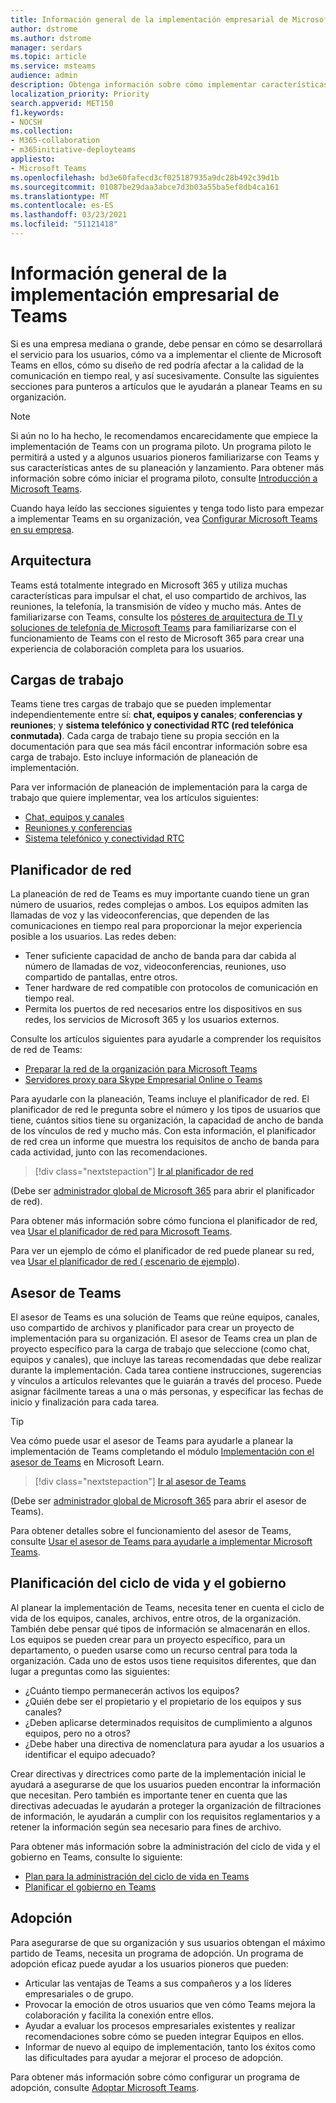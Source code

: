 ```yaml
---
title: Información general de la implementación empresarial de Microsoft Teams
author: dstrome
ms.author: dstrome
manager: serdars
ms.topic: article
ms.service: msteams
audience: admin
description: Obtenga información sobre cómo implementar características empresariales de Microsoft Teams.
localization_priority: Priority
search.appverid: MET150
f1.keywords:
- NOCSH
ms.collection:
- M365-collaboration
- m365initiative-deployteams
appliesto:
- Microsoft Teams
ms.openlocfilehash: bd3e60fafecd3cf025187935a9dc28b492c39d1b
ms.sourcegitcommit: 01087be29daa3abce7d3b03a55ba5ef8db4ca161
ms.translationtype: MT
ms.contentlocale: es-ES
ms.lasthandoff: 03/23/2021
ms.locfileid: "51121418"
---
```

# <a name="teams-enterprise-deployment-overview"></a>Información general de la implementación empresarial de Teams

Si es una empresa mediana o grande, debe pensar en cómo se desarrollará el servicio para los usuarios, cómo va a implementar el cliente de Microsoft Teams en ellos, cómo su diseño de red podría afectar a la calidad de la comunicación en tiempo real, y así sucesivamente. Consulte las siguientes secciones para punteros a artículos que le ayudarán a planear Teams en su organización.

> [!NOTE]
> Si aún no lo ha hecho, le recomendamos encarecidamente que empiece la implementación de Teams con un programa piloto. Un programa piloto le permitirá a usted y a algunos usuarios pioneros familiarizarse con Teams y sus características antes de su planeación y lanzamiento. Para obtener más información sobre cómo iniciar el programa piloto, consulte [Introducción a Microsoft Teams](get-started-with-teams-quick-start.md).

Cuando haya leído las secciones siguientes y tenga todo listo para empezar a implementar Teams en su organización, vea [Configurar Microsoft Teams en su empresa](deploy-enterprise-setup.md).

## <a name="architecture"></a>Arquitectura

Teams está totalmente integrado en Microsoft 365 y utiliza muchas características para impulsar el chat, el uso compartido de archivos, las reuniones, la telefonía, la transmisión de vídeo y mucho más. Antes de familiarizarse con Teams, consulte los [pósteres de arquitectura de TI y soluciones de telefonía de Microsoft Teams](teams-architecture-solutions-posters.md) para familiarizarse con el funcionamiento de Teams con el resto de Microsoft 365 para crear una experiencia de colaboración completa para los usuarios.

## <a name="workloads"></a>Cargas de trabajo

Teams tiene tres cargas de trabajo que se pueden implementar independientemente entre sí: **chat, equipos y canales**; **conferencias y reuniones**; y **sistema telefónico y conectividad RTC (red telefónica conmutada)**. Cada carga de trabajo tiene su propia sección en la documentación para que sea más fácil encontrar información sobre esa carga de trabajo. Esto incluye información de planeación de implementación.

Para ver información de planeación de implementación para la carga de trabajo que quiere implementar, vea los artículos siguientes:

- [Chat, equipos y canales](deploy-chat-teams-channels-microsoft-teams-landing-page.md)
- [Reuniones y conferencias](deploy-meetings-microsoft-teams-landing-page.md)
- [Sistema telefónico y conectividad RTC](cloud-voice-landing-page.md)

## <a name="network-planner"></a>Planificador de red

La planeación de red de Teams es muy importante cuando tiene un gran número de usuarios, redes complejas o ambos. Los equipos admiten las llamadas de voz y las videoconferencias, que dependen de las comunicaciones en tiempo real para proporcionar la mejor experiencia posible a los usuarios. Las redes deben:

- Tener suficiente capacidad de ancho de banda para dar cabida al número de llamadas de voz, videoconferencias, reuniones, uso compartido de pantallas, entre otros.
- Tener hardware de red compatible con protocolos de comunicación en tiempo real.
- Permita los puertos de red necesarios entre los dispositivos en sus redes, los servicios de Microsoft 365 y los usuarios externos.

Consulte los artículos siguientes para ayudarle a comprender los requisitos de red de Teams:

- [Preparar la red de la organización para Microsoft Teams](prepare-network.md)
- [Servidores proxy para Skype Empresarial Online o Teams](proxy-servers-for-skype-for-business-online.md)

Para ayudarle con la planeación, Teams incluye el planificador de red. El planificador de red le pregunta sobre el número y los tipos de usuarios que tiene, cuántos sitios tiene su organización, la capacidad de ancho de banda de los vínculos de red y mucho más. Con esta información, el planificador de red crea un informe que muestra los requisitos de ancho de banda para cada actividad, junto con las recomendaciones.

 > [!div class="nextstepaction"]
> [Ir al planificador de red](https://admin.teams.microsoft.com/networkplanner/organization)

(Debe ser [administrador global de Microsoft 365](/microsoft-365/admin/add-users/about-admin-roles#commonly-used-microsoft-365-admin-center-roles) para abrir el planificador de red).

Para obtener más información sobre cómo funciona el planificador de red, vea [Usar el planificador de red para Microsoft Teams](network-planner.md).

Para ver un ejemplo de cómo el planificador de red puede planear su red, vea [Usar el planificador de red ( escenario de ejemplo](tutorial-network-planner-example.yml)).

## <a name="teams-advisor"></a>Asesor de Teams

El asesor de Teams es una solución de Teams que reúne equipos, canales, uso compartido de archivos y planificador para crear un proyecto de implementación para su organización. El asesor de Teams crea un plan de proyecto específico para la carga de trabajo que seleccione (como chat, equipos y canales), que incluye las tareas recomendadas que debe realizar durante la implementación. Cada tarea contiene instrucciones, sugerencias y vínculos a artículos relevantes que le guiarán a través del proceso. Puede asignar fácilmente tareas a una o más personas, y especificar las fechas de inicio y finalización para cada tarea.

> [!TIP]
> Vea cómo puede usar el asesor de Teams para ayudarle a planear la implementación de Teams completando el módulo [Implementación con el asesor de Teams](/learn/modules/m365-teams-rollout-using-advisor/) en Microsoft Learn.

> [!div class="nextstepaction"]
> [Ir al asesor de Teams](https://admin.teams.microsoft.com/teams-deployment)

(Debe ser [administrador global de Microsoft 365](/microsoft-365/admin/add-users/about-admin-roles#commonly-used-microsoft-365-admin-center-roles) para abrir el asesor de Teams).

Para obtener detalles sobre el funcionamiento del asesor de Teams, consulte [Usar el asesor de Teams para ayudarle a implementar Microsoft Teams](use-advisor-teams-roll-out.md).

## <a name="lifecycle-and-governance-planning"></a>Planificación del ciclo de vida y el gobierno

Al planear la implementación de Teams, necesita tener en cuenta el ciclo de vida de los equipos, canales, archivos, entre otros, de la organización. También debe pensar qué tipos de información se almacenarán en ellos. Los equipos se pueden crear para un proyecto específico, para un departamento, o pueden usarse como un recurso central para toda la organización. Cada uno de estos usos tiene requisitos diferentes, que dan lugar a preguntas como las siguientes:

- ¿Cuánto tiempo permanecerán activos los equipos?
- ¿Quién debe ser el propietario y el propietario de los equipos y sus canales?
- ¿Deben aplicarse determinados requisitos de cumplimiento a algunos equipos, pero no a otros?
- ¿Debe haber una directiva de nomenclatura para ayudar a los usuarios a identificar el equipo adecuado?

Crear directivas y directrices como parte de la implementación inicial le ayudará a asegurarse de que los usuarios pueden encontrar la información que necesitan. Pero también es importante tener en cuenta que las directivas adecuadas le ayudarán a proteger la organización de filtraciones de información, le ayudarán a cumplir con los requisitos reglamentarios y a retener la información según sea necesario para fines de archivo.

Para obtener más información sobre la administración del ciclo de vida y el gobierno en Teams, consulte lo siguiente:

- [Plan para la administración del ciclo de vida en Teams](plan-teams-lifecycle.md)
- [Planificar el gobierno en Teams](plan-teams-governance.md)

## <a name="adoption"></a>Adopción

Para asegurarse de que su organización y sus usuarios obtengan el máximo partido de Teams, necesita un programa de adopción. Un programa de adopción eficaz puede ayudar a los usuarios pioneros que pueden:

- Articular las ventajas de Teams a sus compañeros y a los líderes empresariales o de grupo.
- Provocar la emoción de otros usuarios que ven cómo Teams mejora la colaboración y facilita la conexión entre ellos.
- Ayudar a evaluar los procesos empresariales existentes y realizar recomendaciones sobre cómo se pueden integrar Equipos en ellos.
- Informar de nuevo al equipo de implementación, tanto los éxitos como las dificultades para ayudar a mejorar el proceso de adopción.

Para obtener más información sobre cómo configurar un programa de adopción, consulte [Adoptar Microsoft Teams](adopt-microsoft-teams-landing-page.md).